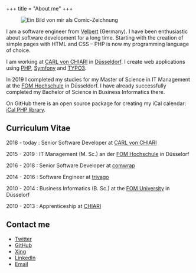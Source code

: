 +++
title = "About me"
+++

<figure class="float-left">
    <img src="/images/markus_poerschke_comic.jpg" alt="Ein Bild von mir als Comic-Zeichnung">
</figure>

I am a software engineer from [Velbert](https://www.velbert.de) (Germany). 
I have been enthusiastic about software development for a long time.
Starting with the creation of simple pages with HTML and CSS – PHP is now my programming language of choice.

I am working at [CARL von CHIARI](https://cvc.digital) in [Düsseldorf](https://www.duesseldorf.de).
I create web applications using [PHP](https://secure.php.net/), [Symfony](https://symfony.com/) and [TYPO3](https://typo3.org).

In 2019 I completed my studies for my Master of Science in IT Management at the [FOM Hochschule](https://www.fom.de/) in Düsseldorf.
I have already successfully completed my Bachelor of Science in Business Informatics there.

On GitHub there is an open source package for creating my iCal calendar: [iCal PHP library](https://github.com/markuspoerschke/ical).

## Curriculum Vitae

2018 - today
: Senior Software Developer at [CARL von CHIARI](https://cvc.digital)

2015 - 2019
: IT Management (M. Sc.) an der [FOM Hochschule](https://www.fom.de) in Düsselorf

2016 - 2018
: Senior Software Developer at [comwrap](https://www.comwrap.com)

2014 - 2016
: Software Engineer at [trivago](https://www.trivago.com)

2010 - 2014
: Business Informatics (B. Sc.) at the [FOM University](https://www.fom.de/english-site/fom-university.html) in Düsselorf

2010 - 2013
: Apprenticeship at [CHIARI](https://www.chiari.de)

## Contact me

* [Twitter](https://twitter.com/markuspoerschke)
* [GitHub](https://github.com/markuspoerschke)
* [Xing](https://www.xing.com/profile/Markus_Poerschke2)
* [LinkedIn](https://www.linkedin.com/in/markuspoerschke/)
* [Email](mailto:markus@poerschke.nrw)

